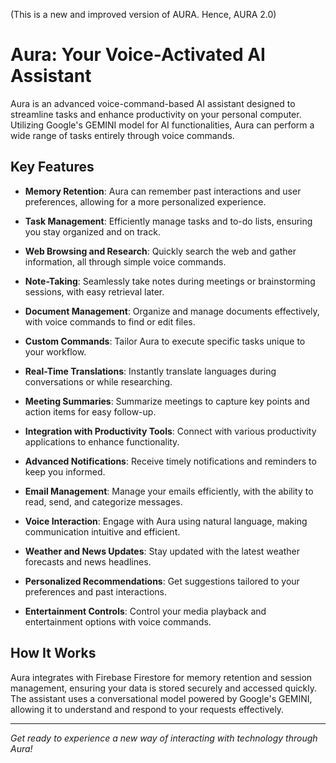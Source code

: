 (This is a new and improved version of AURA. Hence, AURA 2.0)

# Aura: Your Voice-Activated AI Assistant

Aura is an advanced voice-command-based AI assistant designed to streamline tasks and enhance productivity on your personal computer. Utilizing Google's GEMINI model for AI functionalities, Aura can perform a wide range of tasks entirely through voice commands.

## Key Features

- **Memory Retention**: Aura can remember past interactions and user preferences, allowing for a more personalized experience.
  
- **Task Management**: Efficiently manage tasks and to-do lists, ensuring you stay organized and on track.

- **Web Browsing and Research**: Quickly search the web and gather information, all through simple voice commands.

- **Note-Taking**: Seamlessly take notes during meetings or brainstorming sessions, with easy retrieval later.

- **Document Management**: Organize and manage documents effectively, with voice commands to find or edit files.

- **Custom Commands**: Tailor Aura to execute specific tasks unique to your workflow.

- **Real-Time Translations**: Instantly translate languages during conversations or while researching.

- **Meeting Summaries**: Summarize meetings to capture key points and action items for easy follow-up.

- **Integration with Productivity Tools**: Connect with various productivity applications to enhance functionality.

- **Advanced Notifications**: Receive timely notifications and reminders to keep you informed.

- **Email Management**: Manage your emails efficiently, with the ability to read, send, and categorize messages.

- **Voice Interaction**: Engage with Aura using natural language, making communication intuitive and efficient.

- **Weather and News Updates**: Stay updated with the latest weather forecasts and news headlines.

- **Personalized Recommendations**: Get suggestions tailored to your preferences and past interactions.

- **Entertainment Controls**: Control your media playback and entertainment options with voice commands.

## How It Works

Aura integrates with Firebase Firestore for memory retention and session management, ensuring your data is stored securely and accessed quickly. The assistant uses a conversational model powered by Google's GEMINI, allowing it to understand and respond to your requests effectively.

---

*Get ready to experience a new way of interacting with technology through Aura!*
